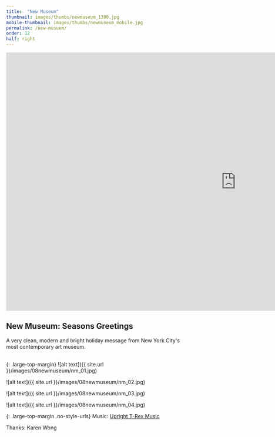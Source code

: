 ```yaml
---
title:  "New Museum"
thumbnail: images/thumbs/newmuseum_1380.jpg
mobile-thumbnail: images/thumbs/newmuseum_mobile.jpg
permalink: /new-musuem/
order: 12
half: right
---
```


<div class='embed-container'>
 <iframe src="https://player.vimeo.com/video/114090705?color=f16961&title=0&byline=0&portrait=0" width="1250" height="703" frameborder="0" webkitallowfullscreen mozallowfullscreen allowfullscreen></iframe>
</div>

## **New Museum: Seasons Greetings**
A very clean, modern and bright holiday message from New York City's most contemporary art museum.
<br/>
<br/>

{: .large-top-margin}
![alt text]({{ site.url }}/images/08newmuseum/nm_01.jpg)

![alt text]({{ site.url }}/images/08newmuseum/nm_02.jpg)

![alt text]({{ site.url }}/images/08newmuseum/nm_03.jpg)

![alt text]({{ site.url }}/images/08newmuseum/nm_04.jpg)

{: .large-top-margin .no-style-urls}
Music: [Upright T-Rex Music](http://uprighttrexmusic.com)

Thanks: Karen Wong
